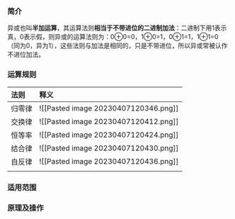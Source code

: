 ### 简介

异或也叫**半加运算**，其运算法则**相当于不带进位的二进制加法**：二进制下用1表示真，0表示假，则异或的运算法则为：0⊕0=0，1⊕0=1，0⊕1=1，1⊕1=0（同为0，异为1），这些法则与加法是相同的，只是不带进位，所以异或常被认作不进位加法。





### 运算规则
|  法则    | 释义     |
|:-----|:-----|
|  归零律    | ![[Pasted image 20230407120346.png]]     |
|    交换律  |      ![[Pasted image 20230407120412.png]] |
|    恒等率  |      ![[Pasted image 20230407120424.png]]
|    结合律  |      ![[Pasted image 20230407120430.png]]
|    自反律  |      ![[Pasted image 20230407120436.png]]
|      |      |





### 适用范围






###  原理及操作



